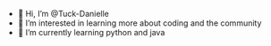 - 👋 Hi, I’m @Tuck-Danielle
- 👀 I’m interested in learning more about coding and the community
- 🌱 I’m currently learning python and java

<!---
Tuck-Danielle/Tuck-Danielle is a ✨ special ✨ repository because its `README.md` (this file) appears on your GitHub profile.
You can click the Preview link to take a look at your changes.
--->
